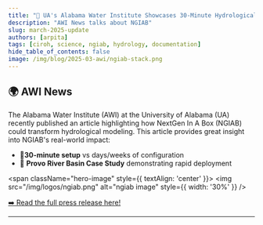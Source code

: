 ```yaml
---
title: "🌟 UA's Alabama Water Institute Showcases 30-Minute Hydrological Modeling Revolution🌟"
description: "AWI News talks about NGIAB"
slug: march-2025-update
authors: [arpita]
tags: [ciroh, science, ngiab, hydrology, documentation]
hide_table_of_contents: false
image: /img/blog/2025-03-awi/ngiab-stack.png
---
```


## 🌍 AWI News

The Alabama Water Institute (AWI) at the University of Alabama (UA) recently published an article highlighting how NextGen In A Box (NGIAB) could transform hydrological modeling. This article provides great insight into NGIAB's real-world impact:

- 🚀**30-minute setup** vs days/weeks of configuration
- 📖 **Provo River Basin Case Study** demonstrating rapid deployment

<span className="hero-image" style={{ textAlign: 'center' }}>
        <img src="/img/logos/ngiab.png" alt="ngiab image" style={{ width: '30%' }} />
</span>

[➡️ Read the full press release here!](https://awi.ua.edu/news/nextgen-in-a-box-ngiab-revolutionizing-hydrological-modeling-with-a-30-minute-setup/)

<!-- truncate -->

---



